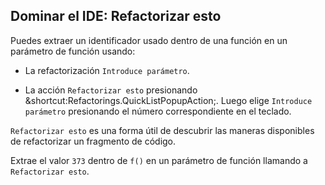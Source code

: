 ## Dominar el IDE: Refactorizar esto

Puedes extraer un identificador usado dentro de una función en un parámetro de función usando:

- La refactorización <span class="control">`Introduce parámetro`</span>.

- La acción <span class="control">`Refactorizar esto`</span> presionando
<span class="shortcut">&shortcut:Refactorings.QuickListPopupAction;</span>.
Luego elige <span class="control">`Introduce parámetro`</span> presionando el número correspondiente en el teclado.

<span class="control">`Refactorizar esto`</span> es una forma útil de descubrir las maneras disponibles de refactorizar un fragmento de código.

Extrae el valor `373` dentro de `f()` en un parámetro de función llamando a <span class="control">`Refactorizar esto`</span>.